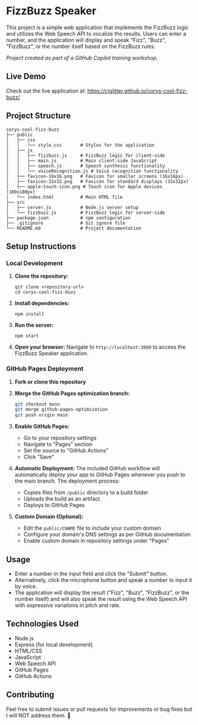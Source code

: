# FizzBuzz Speaker

This project is a simple web application that implements the FizzBuzz logic and utilizes the Web Speech API to vocalize the results. Users can enter a number, and the application will display and speak "Fizz", "Buzz", "FizzBuzz", or the number itself based on the FizzBuzz rules.

_Project created as part of a GitHub Copilot training workshop._

## Live Demo

Check out the live application at: https://cjglitter.github.io/corys-cool-fizz-buzz/

## Project Structure

```
corys-cool-fizz-buzz
├── public
│   ├── css
│   │   └── style.css       # Styles for the application
│   ├── js
│   │   ├── fizzbuzz.js     # FizzBuzz logic for client-side
│   │   ├── main.js         # Main client-side JavaScript
│   │   ├── speech.js       # Speech synthesis functionality
│   │   └── voiceRecognition.js # Voice recognition functionality
│   ├── favicon-16x16.png   # Favicon for smaller screens (16x16px)
│   ├── favicon-32x32.png   # Favicon for standard displays (32x32px)
│   ├── apple-touch-icon.png # Touch icon for Apple devices (180x180px)
│   └── index.html          # Main HTML file
├── src
│   ├── server.js           # Node.js server setup
│   └── fizzbuzz.js         # FizzBuzz logic for server-side
├── package.json            # npm configuration
├── .gitignore              # Git ignore file
└── README.md               # Project documentation
```

## Setup Instructions

### Local Development

1. **Clone the repository:**
   ```
   git clone <repository-url>
   cd corys-cool-fizz-buzz
   ```

2. **Install dependencies:**
   ```
   npm install
   ```

3. **Run the server:**
   ```
   npm start
   ```

4. **Open your browser:**
   Navigate to `http://localhost:3000` to access the FizzBuzz Speaker application.

### GitHub Pages Deployment

1. **Fork or clone this repository**

2. **Merge the GitHub Pages optimization branch:**
   ```bash
   git checkout main
   git merge github-pages-optimization
   git push origin main
   ```

3. **Enable GitHub Pages:**
   - Go to your repository settings
   - Navigate to "Pages" section
   - Set the source to "GitHub Actions"
   - Click "Save"

4. **Automatic Deployment:**
   The included GitHub workflow will automatically deploy your app to GitHub Pages whenever you push to the main branch. The deployment process:
   - Copies files from `/public` directory to a build folder
   - Uploads the build as an artifact
   - Deploys to GitHub Pages
   
5. **Custom Domain (Optional):**
   - Edit the `public/CNAME` file to include your custom domain
   - Configure your domain's DNS settings as per GitHub documentation
   - Enable custom domain in repository settings under "Pages"

## Usage

- Enter a number in the input field and click the "Submit" button.
- Alternatively, click the microphone button and speak a number to input it by voice.
- The application will display the result ("Fizz", "Buzz", "FizzBuzz", or the number itself) and will also speak the result using the Web Speech API with expressive variations in pitch and rate.

## Technologies Used

- Node.js
- Express (for local development)
- HTML/CSS
- JavaScript
- Web Speech API
- GitHub Pages
- GitHub Actions

## Contributing

Feel free to submit issues or pull requests for improvements or bug fixes but I will NOT address them. 🤪